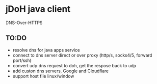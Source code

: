 # jDoH java client
DNS-Over-HTTPS

TO:DO
-----

 - resolve dns for java apps service
 - connect to dns server direct or over proxy (http/s, socks4/5, forward port/ssh)
 - convert udp dns request to doh, get the respose back to udp
 - add custon dns servers, Google and Cloudflare 
 - support host file linux/window
 
